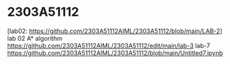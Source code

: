 # 2303A51112
[lab02: https://github.com/2303A51112AIML/2303A51112/blob/main/LAB-2]
lab 02 A* algorithm
https://github.com/2303A51112AIML/2303A51112/edit/main/lab-3
lab-7
https://github.com/2303A51112AIML/2303A51112/blob/main/Untitled7.ipynb
